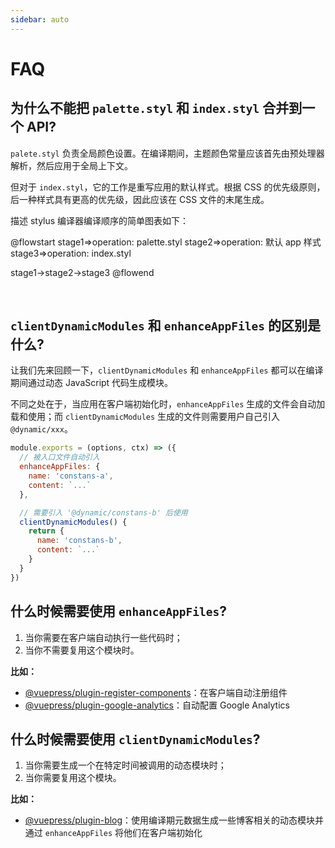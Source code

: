 ```yaml
---
sidebar: auto
---
```


# FAQ

## 为什么不能把 `palette.styl` 和 `index.styl` 合并到一个 API?

`palete.styl` 负责全局颜色设置。在编译期间，主题颜色常量应该首先由预处理器解析，然后应用于全局上下文。

但对于 `index.styl`，它的工作是重写应用的默认样式。根据 CSS 的优先级原则，后一种样式具有更高的优先级，因此应该在 CSS 文件的末尾生成。

描述 stylus 编译器编译顺序的简单图表如下：

@flowstart
stage1=>operation: palette.styl
stage2=>operation: 默认 app 样式
stage3=>operation: index.styl

stage1->stage2->stage3
@flowend

<br>

## `clientDynamicModules` 和 `enhanceAppFiles` 的区别是什么?

让我们先来回顾一下，`clientDynamicModules` 和 `enhanceAppFiles` 都可以在编译期间通过动态 JavaScript 代码生成模块。

不同之处在于，当应用在客户端初始化时，`enhanceAppFiles` 生成的文件会自动加载和使用；而 `clientDynamicModules` 生成的文件则需要用户自己引入 `@dynamic/xxx`。

```js
module.exports = (options, ctx) => ({
  // 被入口文件自动引入
  enhanceAppFiles: {
    name: 'constans-a',
    content: `...`
  },

  // 需要引入 '@dynamic/constans-b' 后使用
  clientDynamicModules() {
    return {
      name: 'constans-b',
      content: `...`
    }
  }
})
```

## 什么时候需要使用 `enhanceAppFiles`?

1. 当你需要在客户端自动执行一些代码时；
2. 当你不需要复用这个模块时。

**比如：**

- [@vuepress/plugin-register-components](https://github.com/platonai/pulsarr/tree/1.10.x/packages/@vuepress/plugin-register-components/index.js#L24)：在客户端自动注册组件
- [@vuepress/plugin-google-analytics](https://github.com/platonai/pulsarr/blob/1.10.x/packages/@vuepress/plugin-google-analytics/enhanceAppFile.js)：自动配置 Google Analytics

## 什么时候需要使用 `clientDynamicModules`?

1. 当你需要生成一个在特定时间被调用的动态模块时；
2. 当你需要复用这个模块。

**比如：**

- [@vuepress/plugin-blog](https://github.com/pulsarrjs/pulsarr-plugin-blog/blob/1.10.x/src/node/index.ts#L208)：使用编译期元数据生成一些博客相关的动态模块并通过 `enhanceAppFiles` 将他们在客户端初始化

